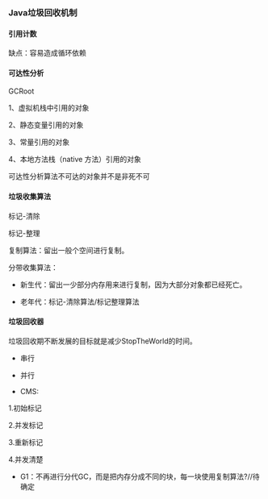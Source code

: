 ### Java垃圾回收机制

#### 引用计数

缺点：容易造成循环依赖

#### 可达性分析

GCRoot

1、虚拟机栈中引用的对象

2、静态变量引用的对象

3、常量引用的对象

4、本地方法栈（native 方法）引用的对象

可达性分析算法不可达的对象并不是非死不可[](../引用类型.md)

#### 垃圾收集算法

标记-清除

标记-整理

复制算法：留出一般个空间进行复制。

分带收集算法：

- 新生代：留出一少部分内存用来进行复制，因为大部分对象都已经死亡。

- 老年代：标记-清除算法/标记整理算法

#### 垃圾回收器

垃圾回收期不断发展的目标就是减少StopTheWorld的时间。

- 串行

- 并行

- CMS:

1.初始标记

2.并发标记

3.重新标记

4.并发清楚

- G1：不再进行分代GC，而是把内存分成不同的块，每一块使用复制算法?//待确定